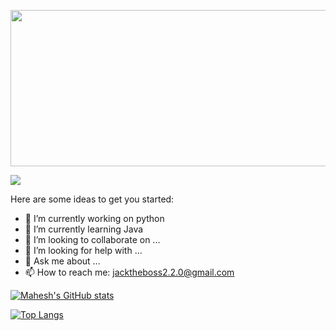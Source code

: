 <p align="center">
<img src="https://i.ibb.co/yYgNrZd/jack.jpg"  width="550" height="250">
  </p>

![](https://komarev.com/ghpvc/?username=jacktheboss200&color=blueviolet)

Here are some ideas to get you started:

- 🔭 I’m currently working on python
- 🌱 I’m currently learning Java
- 👯 I’m looking to collaborate on ...
- 🤔 I’m looking for help with ...
- 💬 Ask me about ...
- 📫 How to reach me: jacktheboss2.2.0@gmail.com


[![Mahesh's GitHub stats](https://github-readme-stats.vercel.app/api?username=jacktheboss220&show_icons=true&theme=midnight-purple)](https://github.com/anuraghazra/github-readme-)


[![Top Langs](https://github-readme-stats.vercel.app/api/top-langs/?username=anuraghazra&layout=compact)](https://github.com/anuraghazra/github-readme-stats)
